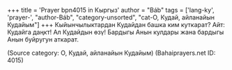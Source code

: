 +++
title = 'Prayer bpn4015 in Кыргыз'
author = "Báb"
tags = ['lang-ky', 'prayer-', "author-Báb", "category-unsorted", "cat-О, Кудай, айланайын Кудайым"]
+++
Кыйынчылыктардан Кудайдан башка ким куткарат? Айт: Кудайга даңкт! Ал Кудайдын өзү! Бардыгы Анын кулдары жана бардыгы Анын буйругун аткарат.

(Source category: О, Кудай, айланайын Кудайым)
(Bahaiprayers.net ID: 4015)
